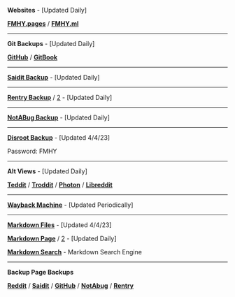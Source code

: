 **Websites** - [Updated Daily]

**[FMHY.pages](https://freemediaheckyeah.pages.dev/)** / **[FMHY.ml](https://www.fmhy.ml/wiki/home)**

***

**Git Backups** - [Updated Daily]

**[GitHub](https://github.com/fmhy/FMHY/wiki)** / **[GitBook](https://fckr.gitbook.io/fmhy)** 

***

**[Saidit Backup](https://saidit.net/s/freemediaheckyeah/wiki/index)** - [Updated Daily]

***

**[Rentry Backup](https://rentry.co/FMHY)** / [2](https://rentry.org/piracy) - [Updated Daily]

***

**[NotABug Backup](https://notabug.org/nbatman/freemediaheckyeah/wiki/_pages)** - [Updated Daily]

***

**[Disroot Backup](https://bin.disroot.org/?e3f2e4174584b001#5HAvDxjaTbPfTDzQujEuycE17q3UV5nid5UerSR2KRSd)** - [Updated 4/4/23]

Password: FMHY

***

**Alt Views** - [Updated Daily]

**[Teddit](https://teddit.net/r/FREEMEDIAHECKYEAH/wiki)** / **[Troddit](https://www.troddit.com/r/FREEMEDIAHECKYEAH/wiki)** / **[Photon](https://photon-reddit.com/r/freemediaheckyeah/wiki/index)** / **[Libreddit](https://libreddit.foss.wtf/r/FREEMEDIAHECKYEAH/wiki)**

***

**[Wayback Machine](https://web.archive.org/web/20211218000000*/https://www.reddit.com/r/FREEMEDIAHECKYEAH/)** - [Updated Periodically]

***

**[Markdown Files](https://mega.nz/file/j6wkDbwJ#QguRXv70A4WgTRGK119VZwrQUx5b1wai9vELARfsbuM)** - [Updated 4/4/23]

**[Markdown Page](https://raw.githubusercontent.com/nbats/FMHYedit/main/single-page)** / [2](https://gist.githubusercontent.com/taskylizard/5ba73bf97dccf159316edcf4c6520856/raw/90fbdde564f53bfd02cce0190738d0d090bceb1c/fmhy.md) - [Updated Daily]

**[Markdown Search](https://github.com/Rust1667/a-FMHY-search-engine)** - Markdown Search Engine

***

**Backup Page Backups**

**[Reddit](https://www.reddit.com/r/FREEMEDIAHECKYEAH/wiki/backups)** / **[Saidit](https://saidit.net/s/freemediaheckyeah/wiki/backups)** / **[GitHub](https://github.com/nbats/FMHY/wiki/Backups/)** / **[NotAbug](https://notabug.org/nbatman/freemediaheckyeah/wiki/%F0%9F%94%92+Backups)** / **[Rentry](https://rentry.co/FMHYbackups/)**